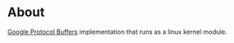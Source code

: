 # About
[protocol-buffers]: https://developers.google.com/protocol-buffers
[proto3]: https://developers.google.com/protocol-buffers/docs/proto3
[pbtools]: https://github.com/eerimoq/pbtools

[Google Protocol Buffers][protocol-buffers] implementation that runs as a linux kernel module.

